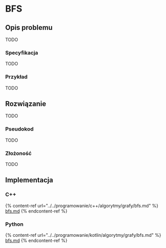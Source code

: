 # BFS

## Opis problemu

TODO

### Specyfikacja

TODO

### Przykład

TODO

## Rozwiązanie

TODO

### Pseudokod

TODO

### Złożoność

TODO

## Implementacja

### C++

{% content-ref url="../../programowanie/c++/algorytmy/grafy/bfs.md" %}
[bfs.md](../../programowanie/c++/algorytmy/grafy/bfs.md)
{% endcontent-ref %}

### Python

{% content-ref url="../../programowanie/kotlin/algorytmy/grafy/bfs.md" %}
[bfs.md](../../programowanie/kotlin/algorytmy/grafy/bfs.md)
{% endcontent-ref %}
